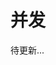 <!--
 * Author  rhys.zhao
 * Date  2023-06-02 10:19:04
 * LastEditors  rhys.zhao
 * LastEditTime  2023-06-16 17:09:06
 * Description
-->

# 并发

待更新...
